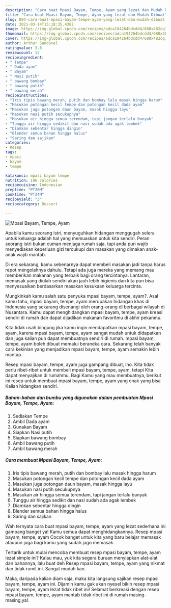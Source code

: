 ```yaml
---
description: "Cara buat Mpasi Bayam, Tempe, Ayam yang lezat dan Mudah Dibuat"
title: "Cara buat Mpasi Bayam, Tempe, Ayam yang lezat dan Mudah Dibuat"
slug: 894-cara-buat-mpasi-bayam-tempe-ayam-yang-lezat-dan-mudah-dibuat
date: 2021-03-14T15:18:35.438Z
image: https://img-global.cpcdn.com/recipes/adca194264bdcdd4/680x482cq70/mpasi-bayam-tempe-ayam-foto-resep-utama.jpg
thumbnail: https://img-global.cpcdn.com/recipes/adca194264bdcdd4/680x482cq70/mpasi-bayam-tempe-ayam-foto-resep-utama.jpg
cover: https://img-global.cpcdn.com/recipes/adca194264bdcdd4/680x482cq70/mpasi-bayam-tempe-ayam-foto-resep-utama.jpg
author: Arthur Sandoval
ratingvalue: 3.8
reviewcount: 12
recipeingredient:
- " Tempe"
- " Dada ayam"
- " Bayam"
- " Nasi putih"
- " bawang bombay"
- " bawang putih"
- " bawang merah"
recipeinstructions:
- "Iris tipis bawang merah, putih dan bombay lalu masak hingga harum"
- "Masukan potongan kecil tempe dan potongan kecil dada ayam"
- "Masukan juga potongan daun bayam, masak hingga layu"
- "Masukan nasi putih secukupnya"
- "Masukan air hingga semua terendam, tapi jangan terlalu banyak"
- "Tunggu air hingga sedikit dan nasi sudah ada agak lembek"
- "Diamkan sebentar hingga dingin"
- "Blender semua bahan hingga halus"
- "Saring dan sajikan"
categories:
- Resep
tags:
- mpasi
- bayam
- tempe

katakunci: mpasi bayam tempe 
nutrition: 196 calories
recipecuisine: Indonesian
preptime: "PT20M"
cooktime: "PT34M"
recipeyield: "3"
recipecategory: Dessert

---
```



![Mpasi Bayam, Tempe, Ayam](https://img-global.cpcdn.com/recipes/adca194264bdcdd4/680x482cq70/mpasi-bayam-tempe-ayam-foto-resep-utama.jpg)

Apabila kamu seorang istri, menyuguhkan hidangan menggugah selera untuk keluarga adalah hal yang memuaskan untuk kita sendiri. Peran seorang istri bukan cuman menjaga rumah saja, tapi anda pun wajib menyediakan keperluan gizi tercukupi dan masakan yang dimakan anak-anak wajib mantab.

Di era  sekarang, kamu sebenarnya dapat membeli masakan jadi tanpa harus repot mengolahnya dahulu. Tetapi ada juga mereka yang memang mau memberikan makanan yang terbaik bagi orang tercintanya. Lantaran, memasak yang diolah sendiri akan jauh lebih higienis dan kita pun bisa menyesuaikan berdasarkan masakan kesukaan keluarga tercinta. 



Mungkinkah kamu salah satu penyuka mpasi bayam, tempe, ayam?. Asal kamu tahu, mpasi bayam, tempe, ayam merupakan hidangan khas di Indonesia yang sekarang disenangi oleh orang-orang di berbagai wilayah di Nusantara. Kamu dapat menghidangkan mpasi bayam, tempe, ayam kreasi sendiri di rumah dan dapat dijadikan makanan favoritmu di akhir pekanmu.

Kita tidak usah bingung jika kamu ingin mendapatkan mpasi bayam, tempe, ayam, karena mpasi bayam, tempe, ayam sangat mudah untuk didapatkan dan juga kalian pun dapat membuatnya sendiri di rumah. mpasi bayam, tempe, ayam boleh dibuat memalui beraneka cara. Sekarang telah banyak cara kekinian yang menjadikan mpasi bayam, tempe, ayam semakin lebih mantap.

Resep mpasi bayam, tempe, ayam juga gampang dibuat, lho. Kita tidak perlu ribet-ribet untuk membeli mpasi bayam, tempe, ayam, tetapi Kita dapat menyajikan di rumahmu. Bagi Kamu yang mau membuatnya, berikut ini resep untuk membuat mpasi bayam, tempe, ayam yang enak yang bisa Kalian hidangkan sendiri.

<!--inarticleads1-->

##### Bahan-bahan dan bumbu yang digunakan dalam pembuatan Mpasi Bayam, Tempe, Ayam:

1. Sediakan  Tempe
1. Ambil  Dada ayam
1. Gunakan  Bayam
1. Siapkan  Nasi putih
1. Siapkan  bawang bombay
1. Ambil  bawang putih
1. Ambil  bawang merah




<!--inarticleads2-->

##### Cara membuat Mpasi Bayam, Tempe, Ayam:

1. Iris tipis bawang merah, putih dan bombay lalu masak hingga harum
1. Masukan potongan kecil tempe dan potongan kecil dada ayam
1. Masukan juga potongan daun bayam, masak hingga layu
1. Masukan nasi putih secukupnya
1. Masukan air hingga semua terendam, tapi jangan terlalu banyak
1. Tunggu air hingga sedikit dan nasi sudah ada agak lembek
1. Diamkan sebentar hingga dingin
1. Blender semua bahan hingga halus
1. Saring dan sajikan




Wah ternyata cara buat mpasi bayam, tempe, ayam yang lezat sederhana ini gampang banget ya! Kamu semua dapat menghidangkannya. Resep mpasi bayam, tempe, ayam Cocok banget untuk kita yang baru belajar memasak ataupun juga bagi kamu yang sudah jago memasak.

Tertarik untuk mulai mencoba membuat resep mpasi bayam, tempe, ayam lezat simple ini? Kalau mau, yuk kita segera buruan menyiapkan alat-alat dan bahannya, lalu buat deh Resep mpasi bayam, tempe, ayam yang nikmat dan tidak rumit ini. Sangat mudah kan. 

Maka, daripada kalian diam saja, maka kita langsung sajikan resep mpasi bayam, tempe, ayam ini. Dijamin kamu gak akan nyesel bikin resep mpasi bayam, tempe, ayam lezat tidak ribet ini! Selamat berkreasi dengan resep mpasi bayam, tempe, ayam mantab tidak ribet ini di rumah masing-masing,ya!.


